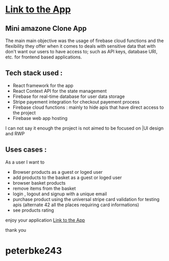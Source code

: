 # [Link to the App](https://e-clone-d0002.web.app/)

## Mini amazone Clone App 

 The main main objective was the usage of firebase cloud functions and the flexibility they offer when it comes to deals with sensitive data that with don't want our users to have access to; such as APl keys, database URI, etc.  for frontend based applications. 

## Tech stack used :
  * React framework for the app 
  * React Context API for the state management
  * Firebase for real-time database for user data storage
  * Stripe payement integration for checkout payement process
  * Firebase cloud functions : mainly to hide apis that have direct access to the project 
  * Firebase web app hosting
  
 I can not say it enough  the project is not aimed to be focused on |UI design and RWP
## Uses cases : 
  As a user I want to 
  * Browser products as a guest or loged user
  * add products to the basket as a guest or loged user
  * browser basket products
  * remove items from the basket 
  * login , logout and signup with a unique email
  * purchase product using the  universal stripe card validation for testing apis (alternate 42 all the places requiring card informations)
  * see products rating
  
  
  enjoy your application [Link to the App](https://e-clone-d0002.web.app/)
  
  
  thank you
  
  # peterbke243
